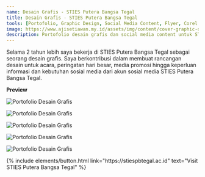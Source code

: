 ```yaml
---
name: Desain Grafis - STIES Putera Bangsa Tegal
title: Desain Grafis - STIES Putera Bangsa Tegal 
tools: [Portofolio, Graphic Design, Social Media Content, Flyer, Corel Draw]
image: https://www.ajisetiawan.my.id/assets/img/content/cover-graphic-design.jpg
description: Portofolio desain grafis dan social media content untuk STIES Putera Bangsa Tegal.
---
```




Selama 2 tahun lebih saya bekerja di STIES Putera Bangsa Tegal sebagai seorang desain grafis. Saya berkontribusi dalam membuat rancangan desain untuk acara, peringatan hari besar, media promosi hingga keperluan informasi dan kebutuhan sosial media dari akun sosial media STIES Putera Bangsa Tegal.



**Preview**


![Portofolio Desain Grafis](https://www.ajisetiawan.my.id/assets/img/content/cover-graphic-design.jpg "Portofolio Desain Grafis")

![Portofolio Desain Grafis](https://www.ajisetiawan.my.id/assets/img/content/graphic-desain-stiespbtegal-preview.jpg "Portofolio Desain Grafis")

![Portofolio Desain Grafis](https://www.ajisetiawan.my.id/assets/img/content/gd-stiespb-1.jpg "Portofolio Desain Grafis")

![Portofolio Desain Grafis](https://www.ajisetiawan.my.id/assets/img/content/gd-stiespb-2.jpg "Portofolio Desain Grafis")

![Portofolio Desain Grafis](https://www.ajisetiawan.my.id/assets/img/content/gd-stiespb-3.jpg "Portofolio Desain Grafis")


<p class="text-center">
{% include elements/button.html link="https://stiespbtegal.ac.id" text="Visit STIES Putera Bangsa Tegal" %}
</p>
